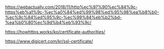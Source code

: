 https://webactually.com/2018/11/http%ec%97%90%ec%84%9c-https%eb%a1%9c-%ec%a0%84%ed%99%98%ed%95%98%ea%b8%b0-%ec%9c%84%ed%95%9c-%ec%99%84%eb%b2%bd-%ea%b0%80%ec%9d%b4%eb%93%9c/

https://howhttps.works/ko/certificate-authorities/

https://www.digicert.com/kr/ssl-certificate/
